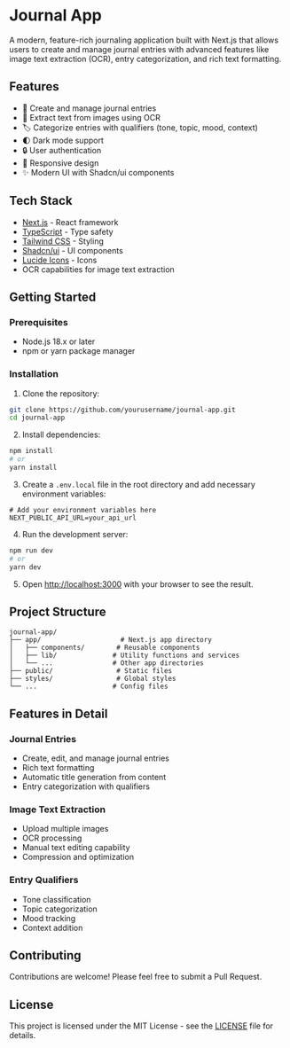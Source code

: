 # Journal App

A modern, feature-rich journaling application built with Next.js that allows users to create and manage journal entries with advanced features like image text extraction (OCR), entry categorization, and rich text formatting.

## Features

- 📝 Create and manage journal entries
- 📸 Extract text from images using OCR
- 🏷️ Categorize entries with qualifiers (tone, topic, mood, context)
- 🌓 Dark mode support
- 🔒 User authentication
- 📱 Responsive design
- ✨ Modern UI with Shadcn/ui components

## Tech Stack

- [Next.js](https://nextjs.org/) - React framework
- [TypeScript](https://www.typescriptlang.org/) - Type safety
- [Tailwind CSS](https://tailwindcss.com/) - Styling
- [Shadcn/ui](https://ui.shadcn.com/) - UI components
- [Lucide Icons](https://lucide.dev/) - Icons
- OCR capabilities for image text extraction

## Getting Started

### Prerequisites

- Node.js 18.x or later
- npm or yarn package manager

### Installation

1. Clone the repository:
```bash
git clone https://github.com/yourusername/journal-app.git
cd journal-app
```

2. Install dependencies:
```bash
npm install
# or
yarn install
```

3. Create a `.env.local` file in the root directory and add necessary environment variables:
```env
# Add your environment variables here
NEXT_PUBLIC_API_URL=your_api_url
```

4. Run the development server:
```bash
npm run dev
# or
yarn dev
```

5. Open [http://localhost:3000](http://localhost:3000) with your browser to see the result.

## Project Structure

```
journal-app/
├── app/                    # Next.js app directory
│   ├── components/        # Reusable components
│   ├── lib/              # Utility functions and services
│   └── ...               # Other app directories
├── public/                # Static files
├── styles/                # Global styles
└── ...                   # Config files
```

## Features in Detail

### Journal Entries
- Create, edit, and manage journal entries
- Rich text formatting
- Automatic title generation from content
- Entry categorization with qualifiers

### Image Text Extraction
- Upload multiple images
- OCR processing
- Manual text editing capability
- Compression and optimization

### Entry Qualifiers
- Tone classification
- Topic categorization
- Mood tracking
- Context addition

## Contributing

Contributions are welcome! Please feel free to submit a Pull Request.

## License

This project is licensed under the MIT License - see the [LICENSE](LICENSE) file for details. 